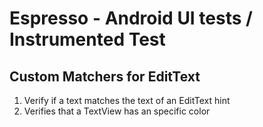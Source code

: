 # Espresso - Android UI tests / Instrumented Test

## Custom Matchers for EditText
1. Verify if a text matches the text of an EditText hint
2. Verifies that a TextView has an specific color